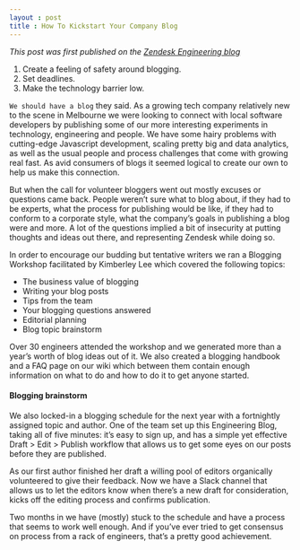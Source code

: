 ```yaml
---
layout : post
title : How To Kickstart Your Company Blog
---
```


*This post was first published on the [Zendesk Engineering blog](https://medium.com/zendesk-engineering/how-to-kickstart-your-company-blog-eacbc604b834)*

1. Create a feeling of safety around blogging.
1. Set deadlines.
1. Make the technology barrier low.

`We should have a blog` they said.
As a growing tech company relatively new to the scene in Melbourne we were looking to connect with local software developers by publishing some of our more interesting experiments in technology, engineering and people. We have some hairy problems with cutting-edge Javascript development, scaling pretty big and data analytics, as well as the usual people and process challenges that come with growing real fast. As avid consumers of blogs it seemed logical to create our own to help us make this connection.

But when the call for volunteer bloggers went out mostly excuses or questions came back. People weren’t sure what to blog about, if they had to be experts, what the process for publishing would be like, if they had to conform to a corporate style, what the company’s goals in publishing a blog were and more. A lot of the questions implied a bit of insecurity at putting thoughts and ideas out there, and representing Zendesk while doing so.

In order to encourage our budding but tentative writers we ran a Blogging Workshop facilitated by Kimberley Lee which covered the following topics:

* The business value of blogging
* Writing your blog posts
* Tips from the team
* Your blogging questions answered
* Editorial planning
* Blog topic brainstorm

Over 30 engineers attended the workshop and we generated more than a year’s worth of blog ideas out of it. We also created a blogging handbook and a FAQ page on our wiki which between them contain enough information on what to do and how to do it to get anyone started.

#### Blogging brainstorm
We also locked-in a blogging schedule for the next year with a fortnightly assigned topic and author. One of the team set up this Engineering Blog, taking all of five minutes: it’s easy to sign up, and has a simple yet effective Draft > Edit > Publish workflow that allows us to get some eyes on our posts before they are published.

As our first author finished her draft a willing pool of editors organically volunteered to give their feedback. Now we have a Slack channel that allows us to let the editors know when there’s a new draft for consideration, kicks off the editing process and confirms publication.

Two months in we have (mostly) stuck to the schedule and have a process that seems to work well enough. And if you’ve ever tried to get consensus on process from a rack of engineers, that’s a pretty good achievement.
